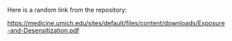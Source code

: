 Here is a random link from the repository:

https://medicine.umich.edu/sites/default/files/content/downloads/Exposure-and-Desensitization.pdf
